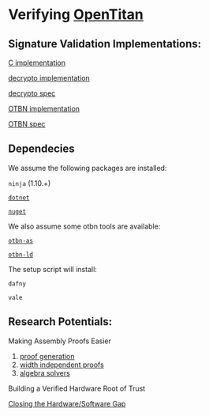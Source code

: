 
# Verifying [OpenTitan](https://opentitan.org/)

## Signature Validation Implementations:

[C implementation](https://android.googlesource.com/platform/system/core.git/+/android-4.2.2_r1/libmincrypt/rsa_e_3.c)

[decrypto implementation](https://chromium.googlesource.com/chromiumos/platform/ec/+/refs/heads/cr50_stab/chip/g/dcrypto/dcrypto_bn.c)

[decrypto spec](https://docs.google.com/document/d/1k953gdDgJFX4m2ij66Pojjz_Nk18F5vXXaknaFwJem4/)

[OTBN implementation](https://github.com/lowRISC/opentitan/tree/master/sw/otbn/code-snippets)

[OTBN spec](https://docs.opentitan.org/hw/ip/otbn/doc/)

<!-- [Calling Convention](https://docs.google.com/document/d/1aXaWaXGvGPB9rdF4x1r6weH69l0ghYDevhTZqEtJ8DU) -->

## Dependecies

We assume the following packages are installed:

`ninja` (1.10.+)

[`dotnet`](https://dotnet.microsoft.com/download) 

[`nuget`](https://www.nuget.org/downloads)

We also assume some otbn tools are available:

[`otbn-as`](https://github.com/lowRISC/opentitan/tree/master/hw/ip/otbn/util)

[`otbn-ld`](https://github.com/lowRISC/opentitan/tree/master/hw/ip/otbn/util)

The setup script will install:

`dafny`

`vale`

## Research Potentials:

Making Assembly Proofs Easier

1. [proof generation](https://github.com/secure-foundations/veri-titan/blob/master/documents/direction_generation.md)
2. [width independent proofs](https://github.com/secure-foundations/veri-titan/blob/master/documents/direction_width.md)
3. [algebra solvers](https://github.com/secure-foundations/veri-titan/blob/master/documents/direction_algebra.md)

Building a Verified Hardware Root of Trust

[Closing the Hardware/Software Gap](https://github.com/secure-foundations/veri-titan/blob/master/documents/direction_hardware.md)
